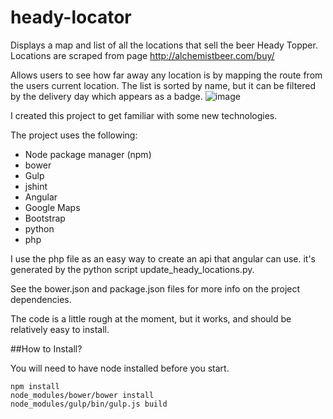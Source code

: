 # heady-locator

Displays a map and list of all the locations that sell the beer Heady Topper.
Locations are scraped from page http://alchemistbeer.com/buy/

Allows users to see how far away any location is by mapping the route from the users current location. The list is sorted by name, but it can be filtered by the delivery day which appears as a badge.
![image](https://github.com/user-attachments/assets/f0bbb73d-4496-4938-ba42-c276136eb25a)

I created this project to get familiar with some new technologies. 

The project uses the following:

* Node package manager (npm)
* bower
* Gulp
* jshint
* Angular
* Google Maps
* Bootstrap
* python
* php

I use the php file as an easy way to create an api that angular can use. it's generated by the python script update_heady_locations.py. 

See the bower.json and package.json files for more info on the project dependencies. 

The code is a little rough at the moment, but it works, and should be relatively easy to install.

##How to Install?

You will need to have node installed before you start.
```
npm install 
node_modules/bower/bower install
node_modules/gulp/bin/gulp.js build
```
